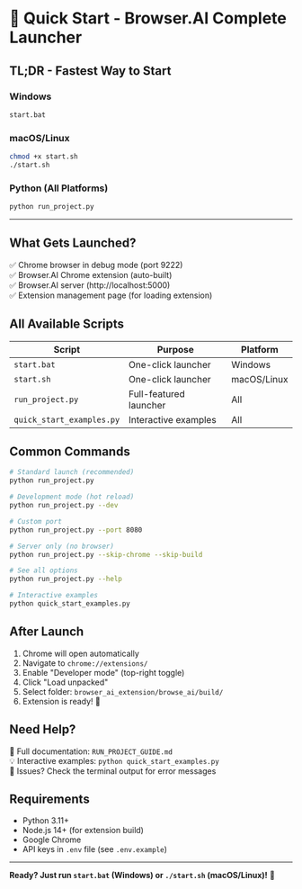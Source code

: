 # 🚀 Quick Start - Browser.AI Complete Launcher

## TL;DR - Fastest Way to Start

### Windows
```bash
start.bat
```

### macOS/Linux
```bash
chmod +x start.sh
./start.sh
```

### Python (All Platforms)
```bash
python run_project.py
```

---

## What Gets Launched?

✅ Chrome browser in debug mode (port 9222)  
✅ Browser.AI Chrome extension (auto-built)  
✅ Browser.AI server (http://localhost:5000)  
✅ Extension management page (for loading extension)

## All Available Scripts

| Script | Purpose | Platform |
|--------|---------|----------|
| `start.bat` | One-click launcher | Windows |
| `start.sh` | One-click launcher | macOS/Linux |
| `run_project.py` | Full-featured launcher | All |
| `quick_start_examples.py` | Interactive examples | All |

## Common Commands

```bash
# Standard launch (recommended)
python run_project.py

# Development mode (hot reload)
python run_project.py --dev

# Custom port
python run_project.py --port 8080

# Server only (no browser)
python run_project.py --skip-chrome --skip-build

# See all options
python run_project.py --help

# Interactive examples
python quick_start_examples.py
```

## After Launch

1. Chrome will open automatically
2. Navigate to `chrome://extensions/`
3. Enable "Developer mode" (top-right toggle)
4. Click "Load unpacked"
5. Select folder: `browser_ai_extension/browse_ai/build/`
6. Extension is ready! 🎉

## Need Help?

📖 Full documentation: `RUN_PROJECT_GUIDE.md`  
💡 Interactive examples: `python quick_start_examples.py`  
🐛 Issues? Check the terminal output for error messages

## Requirements

- Python 3.11+
- Node.js 14+ (for extension build)
- Google Chrome
- API keys in `.env` file (see `.env.example`)

---

**Ready? Just run `start.bat` (Windows) or `./start.sh` (macOS/Linux)!** 🚀
